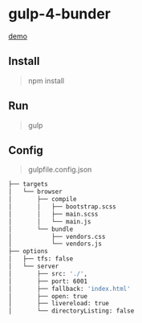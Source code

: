 # gulp-4-bunder

[demo](https://actarian.github.io/gulp-4-bundler/)

## Install
> npm install

## Run
> gulp

## Config
> gulpfile.config.json

```bash
├── targets
│   └── browser
│       ├── compile
│       │   ├── bootstrap.scss
│       │   ├── main.scss
│       │   └── main.js
│       └── bundle
│           ├── vendors.css
│           └── vendors.js
├── options
│   ├── tfs: false
│   └── server
│       ├── src: './',
│       ├── port: 6001
│       ├── fallback: 'index.html'
│       ├── open: true
│       ├── livereload: true
│       └── directoryListing: false
```
